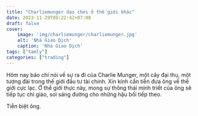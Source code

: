 ```yaml
---
title: "Charliemunger dạo chơi ở thế giới khác"
date: 2023-11-29T09:22:42+07:00
draft: false
cover:
    image: 'img/charliemunger/charliemunger.jpg'
    alt: 'Nhà Giao Dịch'
    caption: 'Nhà Giao Dịch'
tags: ["tamly"]
categories: ["trading"]
---
```


Hôm nay báo chí nói về sự ra đi của Charlie Munger, một cây đại thụ, một tượng đài trong thế giới đầu tư tài chính. Xin kính cẩn tiễn đưa ông về thế giới cực lạc. Ở thế giới thực này, mong sự thông thái minh triết của ông sẽ tiếp tục chỉ giáo, soi sáng đường cho những hậu bối tiếp theo. 

Tiễn biệt ông.
